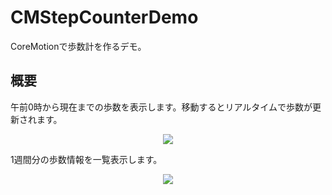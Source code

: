CMStepCounterDemo
=================

CoreMotionで歩数計を作るデモ。

## 概要 ##

午前0時から現在までの歩数を表示します。移動するとリアルタイムで歩数が更新されます。

<div align="center">
<img src="https://github.com/yaslab/CMStepCounterDemo/blob/master/images/screenshot01.jpg?raw=true" />
</div>

1週間分の歩数情報を一覧表示します。

<div align="center">
<img src="https://github.com/yaslab/CMStepCounterDemo/blob/master/images/screenshot02.jpg?raw=true" />
</div>
